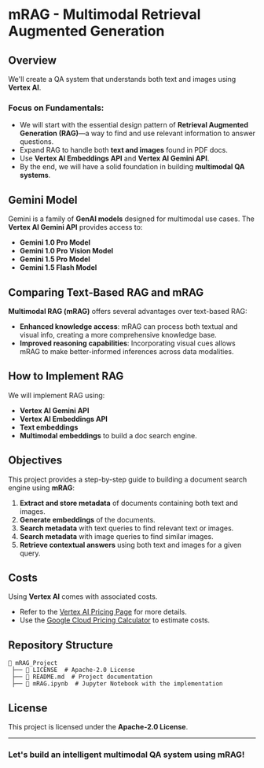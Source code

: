# mRAG - Multimodal Retrieval Augmented Generation

## Overview
We'll create a QA system that understands both text and images using **Vertex AI**.

### Focus on Fundamentals:
- We will start with the essential design pattern of **Retrieval Augmented Generation (RAG)**—a way to find and use relevant information to answer questions.
- Expand RAG to handle both **text and images** found in PDF docs.
- Use **Vertex AI Embeddings API** and **Vertex AI Gemini API**.
- By the end, we will have a solid foundation in building **multimodal QA systems**.

## Gemini Model
Gemini is a family of **GenAI models** designed for multimodal use cases.
The **Vertex AI Gemini API** provides access to:
- **Gemini 1.0 Pro Model**
- **Gemini 1.0 Pro Vision Model**
- **Gemini 1.5 Pro Model**
- **Gemini 1.5 Flash Model**

## Comparing Text-Based RAG and mRAG
**Multimodal RAG (mRAG)** offers several advantages over text-based RAG:
- **Enhanced knowledge access**: mRAG can process both textual and visual info, creating a more comprehensive knowledge base.
- **Improved reasoning capabilities**: Incorporating visual cues allows mRAG to make better-informed inferences across data modalities.

## How to Implement RAG
We will implement RAG using:
- **Vertex AI Gemini API**
- **Vertex AI Embeddings API**
- **Text embeddings**
- **Multimodal embeddings** to build a doc search engine.

## Objectives
This project provides a step-by-step guide to building a document search engine using **mRAG**:
1. **Extract and store metadata** of documents containing both text and images.
2. **Generate embeddings** of the documents.
3. **Search metadata** with text queries to find relevant text or images.
4. **Search metadata** with image queries to find similar images.
5. **Retrieve contextual answers** using both text and images for a given query.

## Costs
Using **Vertex AI** comes with associated costs. 
- Refer to the [Vertex AI Pricing Page](https://cloud.google.com/vertex-ai/pricing) for more details.
- Use the [Google Cloud Pricing Calculator](https://cloud.google.com/products/calculator) to estimate costs.

## Repository Structure
```
📂 mRAG_Project
 ├── 📄 LICENSE  # Apache-2.0 License
 ├── 📄 README.md  # Project documentation
 ├── 📄 mRAG.ipynb  # Jupyter Notebook with the implementation
```

## License
This project is licensed under the **Apache-2.0 License**.

---

### Let's build an intelligent **multimodal QA system** using **mRAG**!

